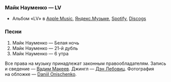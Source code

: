 ### Майк Науменко — LV

- Альбом «LV» в
	[Apple Music](https://music.apple.com/album/524367665),
	[Яндекс.Музыке](https://music.yandex.ru/album/3358641),
	[Spotify](https://open.spotify.com/album/4jSAcjTrXycNmXO3m3wD3M),
	[Discogs](https://www.discogs.com/master/262127)

### Песни

1. Майк Науменко — Белая ночь
2. Майк Науменко — 21-й дубль
3. Майк Науменко — 6 утра

Все права на музыку принадлежат законным правообладателям.
Запись и сведение — [Вадим Макеев](https://pepelsbey.dev/).
Джингл — [Дэн Лебовиц](https://www.youtube.com/channel/UC38A5qHrlc_Zgua7vL4b96w).
Фотография на обложке — [Daniil Onischenko](https://unsplash.com/photos/Id_t926yK1o).
